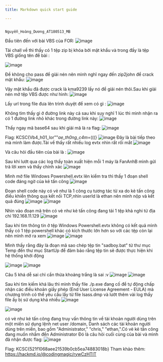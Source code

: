```yaml
---
title: Markdown quick start guide

---
```


                                                                                           Nguyễn_Hoàng_Dương_AT180513_MB
Đầu tiên đến với bài VBS của FOR:
                                                               ![image](https://hackmd.io/_uploads/BklrGLEGee.png)
                    
Tải chall về thì thấy có 1 tệp zip bị khóa bởi mật khẩu và trong đấy là tệp VBS giống tên đề bài : 

 ![image](https://hackmd.io/_uploads/H1wDMINzgg.png)
                   
Đề không cho pass để giải nén nên mình nghĩ ngay đến zip2john để crack mật khẩu:
 ![image](https://hackmd.io/_uploads/r1muM8NMgg.png)
                                                                           
Vậy mật khẩu đã được crack là kma9239 lấy nó để giải nén thôi.Sau khi giải nén mở tệp VBS được như hình: 
 ![image](https://hackmd.io/_uploads/H16HVINGxg.png)

                                                             
Lấy url trong file đưa lên trình duyệt để xem có gì :
                           ![image](https://hackmd.io/_uploads/H1o84LEMge.png)

Không tìm thấy gì ở đường link này cả sau khi suy nghĩ 1 lúc thì mình nhận ra có 1 đường link nhỏ khác trong đường link này:
                         ![image](https://hackmd.io/_uploads/rkOvNL4Gge.png)
             
Thấy ngay mã base64 sau khi giải mã là ra flag:
 ![image](https://hackmd.io/_uploads/SJ4ONI4zge.png)

Flag: KCSC{Vb4_h01_lor""_ae_th0ng_c4m_=(((}
                                                           ![image](https://hackmd.io/_uploads/HkYKVI4fgl.png)
Đây là bài tiếp theo mà mình làm được.Tải về thấy rất nhiều log evtx nhìn rất rối mắt
      ![image](https://hackmd.io/_uploads/SkgVLLEzgg.png)
                                                         
Và câu hỏi đầu tiên của bài là :
   ![image](https://hackmd.io/_uploads/ry7_PLNMee.png)
                                                                       
Sau khi lướt qua các log thấy toàn xuất hiện mỗi 1 máy là FanAnhB mình gửi trả lời xem và thấy chính xác
                         ![image](https://hackmd.io/_uploads/ByxRvL4Mee.png)
                   
                                                
Mình mở file Windows Powershell.evtx lên kiểm tra thì thấy 1 đoạn shell code đáng ngờ của kẻ tấn công 
    ![image](https://hackmd.io/_uploads/ryRhQt4fgg.png)

                                           
Đoạn shell code này có vẻ như là 1 công cụ tương tác từ xa do kẻ tấn công điều khiển thông qua kết nối TCP,nhìn userId là ethan nên mình nộp và kết quả đúng
             ![image](https://hackmd.io/_uploads/S1g2p7KEzeg.png)
![image](https://hackmd.io/_uploads/HJc0mK4Mle.png)
                                                 
                                                             
Nhìn vào đoạn mã trên có vẻ như kẻ tấn công đang tải 1 tệp khả nghi từ địa chỉ 192.168.11.129 
 ![image](https://hackmd.io/_uploads/HJDJEFVfxx.png)

Sau khi tìm thông tin ở tệp Windows Powershell.evtx không có kết quả mình thấy có 1 tệp powershell khác có kích thước lớn hơn so với các tệp còn lại nên mình mở ra xem
 ![image](https://hackmd.io/_uploads/HyKxVtVGxe.png)
![image](https://hackmd.io/_uploads/SyrZ4YEfex.png)

 
Mình thấy rằng đây là đoạn mã sao chép tệp tin "sadboy.bat" từ thư mục Temp đến thư mục StartUp để đảm bảo rằng tệp tin sẽ được thực hiện khi hệ thống khởi động
                                                       
 ![image](https://hackmd.io/_uploads/SkWzVFEfxx.png)
![image](https://hackmd.io/_uploads/H1GVNF4flg.png)

Câu 5 khá dễ sai chỉ cần thừa khoảng trắng là sai :v
![image](https://hackmd.io/_uploads/HyoVNtNMel.png)
![image](https://hackmd.io/_uploads/ByvB4K4Gle.png)

 
Sau khi tìm kiếm khá lâu thì mình thấy file ./p.exe đang cố để tự động chấp nhận các điều khoản giấy phép (End User License Agreement - EULA) mà chương trình có thể yêu cầu lấy từ file lsass.dmp và lướt thêm vài log thấy file ấy bị sử dụng khá nhiều
![image](https://hackmd.io/_uploads/BJ0BVKNzle.png)

![image](https://hackmd.io/_uploads/ryuLNKEfgl.png)
                                 
 
có vẻ như kẻ tấn công đang truy vấn thông tin về tài khoản người dùng trên một miền sử dụng lệnh net user /domain, Danh sách các tài khoản người dùng trên miền, bao gồm "Administrator," "chris," "ethan,".Có vẻ kẻ tấn công đang muốn nhắm đến Administrator
Đó là câu hỏi cuối cùng của bài và mình đã nhận được flag:
        ![image](https://hackmd.io/_uploads/HJMvNFVMeg.png)
                                                
Flag: KCSC{521f1068aee21539b0cb5ea74883018b}
Tham khảo thêm: https://hackmd.io/@codingmagic/rywCzHTIT






                                                      



